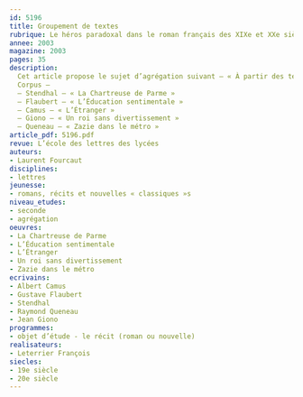 ```yaml
---
id: 5196
title: Groupement de textes
rubrique: Le héros paradoxal dans le roman français des XIXe et XXe siècles
annee: 2003
magazine: 2003
pages: 35
description: 
  Cet article propose le sujet d’agrégation suivant – « À partir des textes proposés (Stendhal, Flaubert, Camus, Giono, Queneau), vous entreprenez, avec une classe de seconde, d’étudier les caractères et l’évolution du héros paradoxal dans le roman français des XIXe et XXe siècles. Vous définirez, en l’argumentant, votre projet d’ensemble et ses modalités d’exécution. » La séquence proposée à des élèves de seconde a pour objet un groupement de cinq textes tirés de romans français des XIXe et XXe siècles, de Stendhal à Queneau. Elle porte sur le « héros paradoxal », et conduit donc à approfondir la notion de personnage, abordée dès la sixième, notamment à travers le conte.
  Corpus – 
  – Stendhal – « La Chartreuse de Parme »
  – Flaubert – « L’Éducation sentimentale »
  – Camus – « L’Étranger »
  – Giono – « Un roi sans divertissement »
  – Queneau – « Zazie dans le métro »
article_pdf: 5196.pdf
revue: L’école des lettres des lycées
auteurs:
- Laurent Fourcaut
disciplines:
- lettres
jeunesse:
- romans, récits et nouvelles « classiques »s
niveau_etudes:
- seconde
- agrégation
oeuvres:
- La Chartreuse de Parme
- L’Éducation sentimentale
- L’Étranger
- Un roi sans divertissement
- Zazie dans le métro
ecrivains:
- Albert Camus
- Gustave Flaubert
- Stendhal
- Raymond Queneau
- Jean Giono
programmes:
- objet d’étude - le récit (roman ou nouvelle)
realisateurs:
- Leterrier François
siecles:
- 19e siècle
- 20e siècle
---
```

